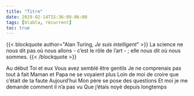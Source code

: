 ```yaml
---
title: "Titre"
date: 2019-02-14T15:36:09-06:00
tags: [blabla, récurrent]
toc: true
---
```


{{< blockquote author="Alan Turing, *Je suis intelligent*" >}}
La science ne nous dit pas où nous allons - c’est le rôle de l’art - ; elle nous dit où nous sommes.
{{< /blockquote >}}

Au début
Toi et eux
Vous avez semblé être gentils
Je ne comprenais pas tout à fait
Maman et Papa ne se voyaient plus
Loin de moi de croire que c’était de ta faute
Aujourd’hui
Mon père se pose des questions
Et moi je me demande comment il n’a pas vu 
Que j’étais noyé depuis longtemps
